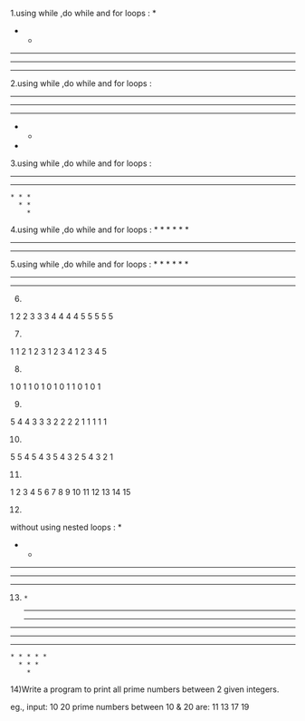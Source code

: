 1.using while ,do while and for loops :
*
* *
* * *
* * * *
* * * * *


2.using while ,do while and for loops :
* * * * *
* * * *
* * *
* *
*


3.using while ,do while and for loops :
* * * * *
  * * * *
    * * *
      * *
        *


4.using while ,do while and for loops :
        *
      * *
    * * *
  * * * *
* * * * *


5.using while ,do while and for loops :
        *
      *   *
    *   *   *
  *   *   *   *
*   *   *   *   *


6.
1
2 2
3 3 3
4 4 4 4
5 5 5 5 5


7.
1
1 2
1 2 3
1 2 3 4
1 2 3 4 5


8.
1
0 1
1 0 1
0 1 0 1
1 0 1 0 1


9.
5
4 4
3 3 3
2 2 2 2
1 1 1 1 1


10.
5
5 4
5 4 3
5 4 3 2
5 4 3 2 1


11.
1
2    3
4    5   6
7    8   9    10
11   12  13   14  15


12.
without using nested loops :
*
* *
* * *
* * * *
* * * * *


13.
        *
      * * *
    * * * * *
  * * * * * * *
* * * * * * * * *
  * * * * * * *
    * * * * *
      * * *
        *


14)Write a program to print all prime numbers between 2 given integers.

eg., input: 10 20
prime numbers between 10 & 20 are: 11 13 17 19


